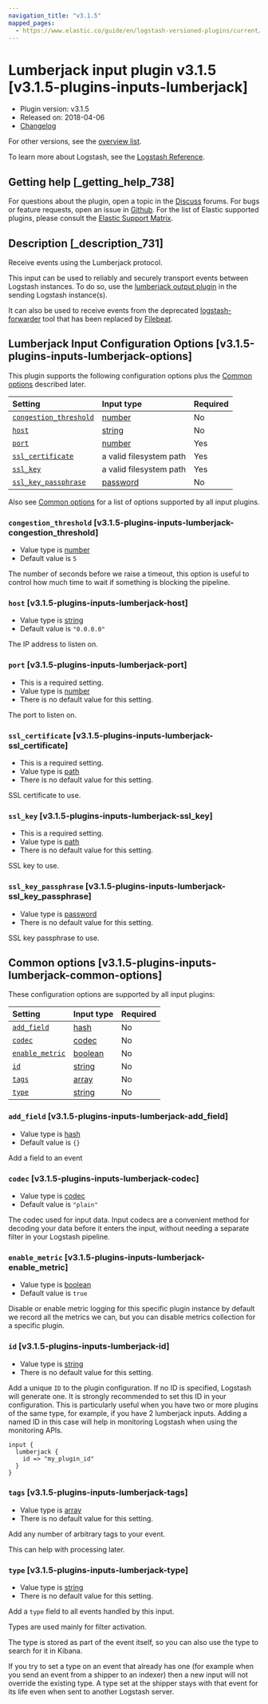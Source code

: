```yaml
---
navigation_title: "v3.1.5"
mapped_pages:
  - https://www.elastic.co/guide/en/logstash-versioned-plugins/current/v3.1.5-plugins-inputs-lumberjack.html
---
```


# Lumberjack input plugin v3.1.5 [v3.1.5-plugins-inputs-lumberjack]

* Plugin version: v3.1.5
* Released on: 2018-04-06
* [Changelog](https://github.com/logstash-plugins/logstash-input-lumberjack/blob/v3.1.5/CHANGELOG.md)

For other versions, see the [overview list](input-lumberjack-index.md).

To learn more about Logstash, see the [Logstash Reference](https://www.elastic.co/guide/en/logstash/current/index.html).

## Getting help [_getting_help_738]

For questions about the plugin, open a topic in the [Discuss](http://discuss.elastic.co) forums. For bugs or feature requests, open an issue in [Github](https://github.com/logstash-plugins/logstash-input-lumberjack). For the list of Elastic supported plugins, please consult the [Elastic Support Matrix](https://www.elastic.co/support/matrix#matrix_logstash_plugins).

## Description [_description_731]

Receive events using the Lumberjack protocol.

This input can be used to reliably and securely transport events between Logstash instances. To do so, use the [lumberjack output plugin](https://www.elastic.co/guide/en/logstash/current/plugins-outputs-lumberjack.html) in the sending Logstash instance(s).

It can also be used to receive events from the deprecated [logstash-forwarder](https://github.com/elastic/logstash-forwarder) tool that has been replaced by [Filebeat](https://github.com/elastic/beats/tree/master/filebeat).

## Lumberjack Input Configuration Options [v3.1.5-plugins-inputs-lumberjack-options]

This plugin supports the following configuration options plus the [Common options](v3-1-5-plugins-inputs-lumberjack.md#v3.1.5-plugins-inputs-lumberjack-common-options) described later.

| Setting | Input type | Required |
| :- | :- | :- |
| [`congestion_threshold`](v3-1-5-plugins-inputs-lumberjack.md#v3.1.5-plugins-inputs-lumberjack-congestion_threshold) | [number](/lsr/value-types.md#number) | No |
| [`host`](v3-1-5-plugins-inputs-lumberjack.md#v3.1.5-plugins-inputs-lumberjack-host) | [string](/lsr/value-types.md#string) | No |
| [`port`](v3-1-5-plugins-inputs-lumberjack.md#v3.1.5-plugins-inputs-lumberjack-port) | [number](/lsr/value-types.md#number) | Yes |
| [`ssl_certificate`](v3-1-5-plugins-inputs-lumberjack.md#v3.1.5-plugins-inputs-lumberjack-ssl_certificate) | a valid filesystem path | Yes |
| [`ssl_key`](v3-1-5-plugins-inputs-lumberjack.md#v3.1.5-plugins-inputs-lumberjack-ssl_key) | a valid filesystem path | Yes |
| [`ssl_key_passphrase`](v3-1-5-plugins-inputs-lumberjack.md#v3.1.5-plugins-inputs-lumberjack-ssl_key_passphrase) | [password](/lsr/value-types.md#password) | No |

Also see [Common options](v3-1-5-plugins-inputs-lumberjack.md#v3.1.5-plugins-inputs-lumberjack-common-options) for a list of options supported by all input plugins.

### `congestion_threshold` [v3.1.5-plugins-inputs-lumberjack-congestion_threshold]

* Value type is [number](/lsr/value-types.md#number)
* Default value is `5`

The number of seconds before we raise a timeout, this option is useful to control how much time to wait if something is blocking the pipeline.

### `host` [v3.1.5-plugins-inputs-lumberjack-host]

* Value type is [string](/lsr/value-types.md#string)
* Default value is `"0.0.0.0"`

The IP address to listen on.

### `port` [v3.1.5-plugins-inputs-lumberjack-port]

* This is a required setting.
* Value type is [number](/lsr/value-types.md#number)
* There is no default value for this setting.

The port to listen on.

### `ssl_certificate` [v3.1.5-plugins-inputs-lumberjack-ssl_certificate]

* This is a required setting.
* Value type is [path](/lsr/value-types.md#path)
* There is no default value for this setting.

SSL certificate to use.

### `ssl_key` [v3.1.5-plugins-inputs-lumberjack-ssl_key]

* This is a required setting.
* Value type is [path](/lsr/value-types.md#path)
* There is no default value for this setting.

SSL key to use.

### `ssl_key_passphrase` [v3.1.5-plugins-inputs-lumberjack-ssl_key_passphrase]

* Value type is [password](/lsr/value-types.md#password)
* There is no default value for this setting.

SSL key passphrase to use.

## Common options [v3.1.5-plugins-inputs-lumberjack-common-options]

These configuration options are supported by all input plugins:

| Setting | Input type | Required |
| :- | :- | :- |
| [`add_field`](v3-1-5-plugins-inputs-lumberjack.md#v3.1.5-plugins-inputs-lumberjack-add_field) | [hash](/lsr/value-types.md#hash) | No |
| [`codec`](v3-1-5-plugins-inputs-lumberjack.md#v3.1.5-plugins-inputs-lumberjack-codec) | [codec](/lsr/value-types.md#codec) | No |
| [`enable_metric`](v3-1-5-plugins-inputs-lumberjack.md#v3.1.5-plugins-inputs-lumberjack-enable_metric) | [boolean](/lsr/value-types.md#boolean) | No |
| [`id`](v3-1-5-plugins-inputs-lumberjack.md#v3.1.5-plugins-inputs-lumberjack-id) | [string](/lsr/value-types.md#string) | No |
| [`tags`](v3-1-5-plugins-inputs-lumberjack.md#v3.1.5-plugins-inputs-lumberjack-tags) | [array](/lsr/value-types.md#array) | No |
| [`type`](v3-1-5-plugins-inputs-lumberjack.md#v3.1.5-plugins-inputs-lumberjack-type) | [string](/lsr/value-types.md#string) | No |

### `add_field` [v3.1.5-plugins-inputs-lumberjack-add_field]

* Value type is [hash](/lsr/value-types.md#hash)
* Default value is `{}`

Add a field to an event

### `codec` [v3.1.5-plugins-inputs-lumberjack-codec]

* Value type is [codec](/lsr/value-types.md#codec)
* Default value is `"plain"`

The codec used for input data. Input codecs are a convenient method for decoding your data before it enters the input, without needing a separate filter in your Logstash pipeline.

### `enable_metric` [v3.1.5-plugins-inputs-lumberjack-enable_metric]

* Value type is [boolean](/lsr/value-types.md#boolean)
* Default value is `true`

Disable or enable metric logging for this specific plugin instance by default we record all the metrics we can, but you can disable metrics collection for a specific plugin.

### `id` [v3.1.5-plugins-inputs-lumberjack-id]

* Value type is [string](/lsr/value-types.md#string)
* There is no default value for this setting.

Add a unique `ID` to the plugin configuration. If no ID is specified, Logstash will generate one. It is strongly recommended to set this ID in your configuration. This is particularly useful when you have two or more plugins of the same type, for example, if you have 2 lumberjack inputs. Adding a named ID in this case will help in monitoring Logstash when using the monitoring APIs.

```
input {
  lumberjack {
    id => "my_plugin_id"
  }
}
```

### `tags` [v3.1.5-plugins-inputs-lumberjack-tags]

* Value type is [array](/lsr/value-types.md#array)
* There is no default value for this setting.

Add any number of arbitrary tags to your event.

This can help with processing later.

### `type` [v3.1.5-plugins-inputs-lumberjack-type]

* Value type is [string](/lsr/value-types.md#string)
* There is no default value for this setting.

Add a `type` field to all events handled by this input.

Types are used mainly for filter activation.

The type is stored as part of the event itself, so you can also use the type to search for it in Kibana.

If you try to set a type on an event that already has one (for example when you send an event from a shipper to an indexer) then a new input will not override the existing type. A type set at the shipper stays with that event for its life even when sent to another Logstash server.
